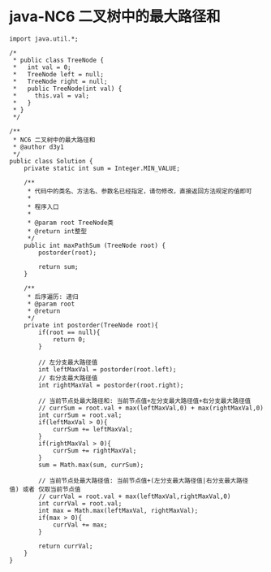 # java-NC6 二叉树中的最大路径和


    import java.util.*;
    
    /*
     * public class TreeNode {
     *   int val = 0;
     *   TreeNode left = null;
     *   TreeNode right = null;
     *   public TreeNode(int val) {
     *     this.val = val;
     *   }
     * }
     */
    
    /**
     * NC6 二叉树中的最大路径和
     * @author d3y1
     */
    public class Solution {
        private static int sum = Integer.MIN_VALUE;
    
        /**
         * 代码中的类名、方法名、参数名已经指定，请勿修改，直接返回方法规定的值即可
         *
         * 程序入口
         *
         * @param root TreeNode类
         * @return int整型
         */
        public int maxPathSum (TreeNode root) {
            postorder(root);
    
            return sum;
        }
    
        /**
         * 后序遍历: 递归
         * @param root
         * @return
         */
        private int postorder(TreeNode root){
            if(root == null){
                return 0;
            }
    
            // 左分支最大路径值
            int leftMaxVal = postorder(root.left);
            // 右分支最大路径值
            int rightMaxVal = postorder(root.right);
            
            // 当前节点处最大路径和: 当前节点值+左分支最大路径值+右分支最大路径值
            // currSum = root.val + max(leftMaxVal,0) + max(rightMaxVal,0)
            int currSum = root.val;
            if(leftMaxVal > 0){
                currSum += leftMaxVal;
            }
            if(rightMaxVal > 0){
                currSum += rightMaxVal;
            }
            sum = Math.max(sum, currSum);
    
            // 当前节点处最大路径值: 当前节点值+(左分支最大路径值|右分支最大路径值) 或者 仅取当前节点值
            // currVal = root.val + max(leftMaxVal,rightMaxVal,0)
            int currVal = root.val;
            int max = Math.max(leftMaxVal, rightMaxVal);
            if(max > 0){
                currVal += max;
            }
    
            return currVal;
        }
    }

  

